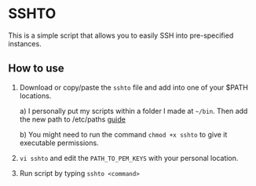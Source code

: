 
# SSHTO

This is a simple script that allows you to easily SSH into pre-specified instances.

## How to use
1. Download or copy/paste the `sshto` file and add into one of your $PATH locations.
	
    a) I personally put my scripts within a folder I made at `~/bin`. Then add the new path to /etc/paths [guide](https://stackoverflow.com/questions/7703041/editing-path-variable-on-mac)
    
    b) You might need to run the command `chmod +x sshto` to give it executable permissions.

2. `vi sshto` and edit the `PATH_TO_PEM_KEYS` with your personal location.

3. Run script by typing `sshto <command>`

